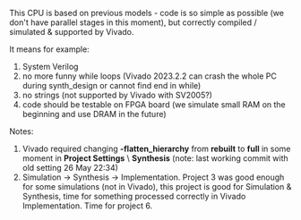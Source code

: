 This CPU is based on previous models - code is so simple as possible (we don't have parallel stages in this moment), but correctly compiled / simulated & supported by Vivado.

It means for example:

1. System Verilog
2. no more funny while loops (Vivado 2023.2.2 can crash the whole PC during synth_design or cannot find end in while)
3. no strings (not supported by Vivado with SV2005?)
4. code should be testable on FPGA board (we simulate small RAM on the beginning and use DRAM in the future)

Notes:

1. Vivado required changing **-flatten_hierarchy** from **rebuilt** to **full** in some moment in **Project Settings** \ **Synthesis** (note: last working commit with old setting 26 May 22:34)
2. Simulation -> Synthesis -> Implementation. Project 3 was good enough for some simulations
(not in Vivado), this project is good for Simulation & Synthesis, time for something
processed correctly in Vivado Implementation. Time for project 6.
